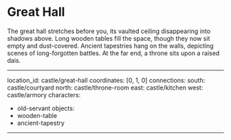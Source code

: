 # Great Hall

The great hall stretches before you, its vaulted ceiling disappearing into shadows above. Long wooden tables fill the space, though they now sit empty and dust-covered. Ancient tapestries hang on the walls, depicting scenes of long-forgotten battles. At the far end, a throne sits upon a raised dais.

---
location_id: castle/great-hall
coordinates: [0, 1, 0]
connections:
  south: castle/courtyard
  north: castle/throne-room
  east: castle/kitchen
  west: castle/armory
characters:
  - old-servant
objects:
  - wooden-table
  - ancient-tapestry
---